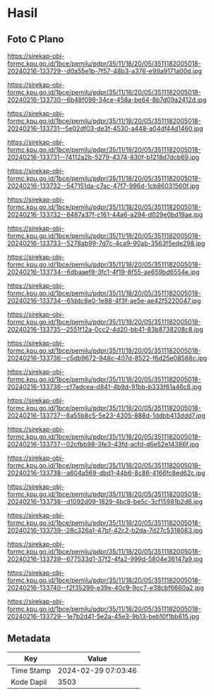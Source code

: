 # Hasil

## Foto C Plano

https://sirekap-obj-formc.kpu.go.id/1bce/pemilu/pdpr/35/11/18/20/05/3511182005018-20240216-133729--d0a55e1b-7f57-48b3-a376-e99a9171a00d.jpg

https://sirekap-obj-formc.kpu.go.id/1bce/pemilu/pdpr/35/11/18/20/05/3511182005018-20240216-133730--6b48f098-34ce-458a-be64-8b7d09a2412d.jpg

https://sirekap-obj-formc.kpu.go.id/1bce/pemilu/pdpr/35/11/18/20/05/3511182005018-20240216-133731--5e02df03-de3f-4530-a448-a04df44d1460.jpg

https://sirekap-obj-formc.kpu.go.id/1bce/pemilu/pdpr/35/11/18/20/05/3511182005018-20240216-133731--74112a2b-5279-4374-830f-b1218d7dcb69.jpg

https://sirekap-obj-formc.kpu.go.id/1bce/pemilu/pdpr/35/11/18/20/05/3511182005018-20240216-133732--547151da-c7ac-47f7-996d-1cb86031560f.jpg

https://sirekap-obj-formc.kpu.go.id/1bce/pemilu/pdpr/35/11/18/20/05/3511182005018-20240216-133732--8487a37f-c161-44a6-a294-d029e0bd19ae.jpg

https://sirekap-obj-formc.kpu.go.id/1bce/pemilu/pdpr/35/11/18/20/05/3511182005018-20240216-133733--5278ab99-7d7c-4ca9-90ab-3563f5ede298.jpg

https://sirekap-obj-formc.kpu.go.id/1bce/pemilu/pdpr/35/11/18/20/05/3511182005018-20240216-133734--6dbaaef9-3fc1-4f19-8f55-ae659bd6554e.jpg

https://sirekap-obj-formc.kpu.go.id/1bce/pemilu/pdpr/35/11/18/20/05/3511182005018-20240216-133734--61ddc8e0-1e88-4f3f-ae5e-ae42f5220047.jpg

https://sirekap-obj-formc.kpu.go.id/1bce/pemilu/pdpr/35/11/18/20/05/3511182005018-20240216-133735--2551f12a-0cc2-4d20-bb41-83b8738208c8.jpg

https://sirekap-obj-formc.kpu.go.id/1bce/pemilu/pdpr/35/11/18/20/05/3511182005018-20240216-133736--c5db9672-948c-407d-8522-f6d25e08568c.jpg

https://sirekap-obj-formc.kpu.go.id/1bce/pemilu/pdpr/35/11/18/20/05/3511182005018-20240216-133736--cf7adcea-d841-4b9d-91bb-b333f61a46c8.jpg

https://sirekap-obj-formc.kpu.go.id/1bce/pemilu/pdpr/35/11/18/20/05/3511182005018-20240216-133737--8a55b8c5-5e23-4305-888d-1ddbb413ddd7.jpg

https://sirekap-obj-formc.kpu.go.id/1bce/pemilu/pdpr/35/11/18/20/05/3511182005018-20240216-133737--02cfbb98-3fe3-43fd-acfd-d6e52e14386f.jpg

https://sirekap-obj-formc.kpu.go.id/1bce/pemilu/pdpr/35/11/18/20/05/3511182005018-20240216-133738--a604a569-dbd1-44b6-8c86-4166fc8ed62c.jpg

https://sirekap-obj-formc.kpu.go.id/1bce/pemilu/pdpr/35/11/18/20/05/3511182005018-20240216-133738--d1092d09-1829-4bc8-be5c-3cf15981b2d6.jpg

https://sirekap-obj-formc.kpu.go.id/1bce/pemilu/pdpr/35/11/18/20/05/3511182005018-20240216-133739--28c326a1-47bf-42c2-b2da-7d27c5318083.jpg

https://sirekap-obj-formc.kpu.go.id/1bce/pemilu/pdpr/35/11/18/20/05/3511182005018-20240216-133739--677533d1-37f2-4fa2-999d-5804e36147a9.jpg

https://sirekap-obj-formc.kpu.go.id/1bce/pemilu/pdpr/35/11/18/20/05/3511182005018-20240216-133740--f2f35299-e39e-40c9-9cc7-e38cbf6660a2.jpg

https://sirekap-obj-formc.kpu.go.id/1bce/pemilu/pdpr/35/11/18/20/05/3511182005018-20240216-133729--1e7b2d41-5e2a-45e3-9b13-beb10f1bb615.jpg


## Metadata

| Key        | Value               |
| ---------- | ------------------- |
| Time Stamp | 2024-02-29 07:03:46 |
| Kode Dapil | 3503                |



